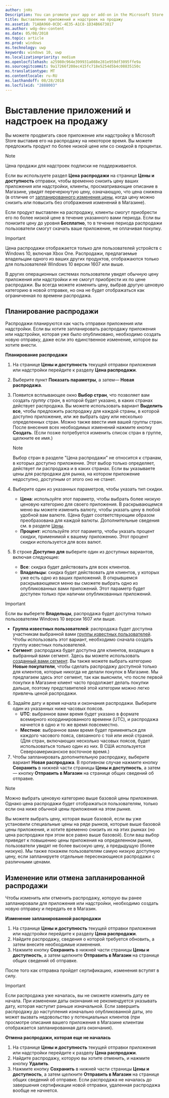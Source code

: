 ```yaml
---
author: jnHs
Description: You can promote your app or add-on in the Microsoft Store by putting it on sale for a limited time.
title: Выставление приложений и надстроек на продажу
ms.assetid: 71ABA960-0CDC-4E35-A1C8-1D34B6673817
ms.author: wdg-dev-content
ms.date: 05/08/2018
ms.topic: article
ms.prod: windows
ms.technology: uwp
keywords: windows 10, uwp
ms.localizationpriority: medium
ms.openlocfilehash: a25980c964e399931a088e281e959df3095ffe9a
ms.sourcegitcommit: 9a17266f208ec415fc718e5254d5b4c08835150c
ms.translationtype: MT
ms.contentlocale: ru-RU
ms.lasthandoff: 08/28/2018
ms.locfileid: "2888003"
---
```

# <a name="put-apps-and-add-ons-on-sale"></a>Выставление приложений и надстроек на продажу

Вы можете продвигать свое приложение или надстройку в Microsoft Store выставив его на распродажу на некоторое время. Вы можете предложить продукт по более низкой цене или со скидкой в процентах.

> [!NOTE]
> Цена продажи для надстроек подписки не поддерживается.

Если вы используете раздел **Цена распродажи** на странице **Цены и доступность** отправки, чтобы временно снизить цену ваших приложения или надстройки, клиенты, просматривающие описание в Магазине, увидят перечеркнутую цену, означающую, что цена снижена (в отличие от [запланированного изменения цены](set-and-schedule-app-pricing.md#schedule-price-changes), когда цену можно снизить или повысить без отображения изменений в Магазине). 

Если продукт выставлен на распродажу, клиенты смогут приобрести его по более низкой цене в течение указанного вами периода. Если вы понизите цену до уровня **Бесплатно**, то в течение периода распродажи пользователи смогут скачать ваше приложение, не оплачивая покупку.

> [!IMPORTANT]
> Цена распродажи отображается только для пользователей устройств с Windows 10, включая Xbox One. Распродажи, предлагаемые владельцам одного из ваших других продуктов, отображаются только для пользователей Windows 10 версии 1607 или выше.
> 
> В других операционных системах пользователи увидят обычную цену приложения или надстройки и не смогут приобрести их по цене распродажи. Вы всегда можете изменить цену, выбрав другую ценовую категорию в новой отправке, но она не будет отображаться как ограниченная по времени распродажа.


## <a name="scheduling-a-sale"></a>Планирование распродажи

Распродажи планируются как часть отправки приложения или надстройки. Если вы хотите запланировать распродажу приложения или надстройки, которая уже было опубликовано, необходимо создать новую отправку, даже если это единственное изменение, которое вы хотите внести.

**Планирование распродажи**

1. На странице **Цены и доступность** текущей отправки приложения или надстройки перейдите к разделу **Цена распродажи**.
2. Выберите пункт **Показать параметры**, а затем— **Новая распродажа**.
3. Появится всплывающее окно **Выбор стран**, что позволяет вам создать *группу стран*, в которой будет указано, в каких странах действует распродажа. Вы можете использовать вариант **Выделить все**, чтобы предложить распродажу для каждой страны, в которой доступно приложение, или же выбрать одну или несколько определенных стран. Можно также ввести имя вашей группы стран. После внесения всех необходимых изменений нажмите кнопку **Создать**. (Если позже потребуется изменить список стран в группе, щелкните ее имя.)

   > [!NOTE]
   > Выбор стран в разделе "Цена распродажи" не относится к странам, в которых доступно приложение. Этот выбор только определяет, действует ли распродажа и в каких странах. Если вы указываете цены для распродажи для рынка, на котором приложение недоступно, доступным от этого оно не станет.
4. Выберите один из указанных параметров, чтобы указать тип скидки.
   - **Цена**: используйте этот параметр, чтобы выбрать более низкую ценовую категорию для своего приложения. В раскрывающемся меню вы можете изменить валюту, чтобы указать цену в любой удобной вам валюте. (Цена будет соответствующим образом преобразована для каждой валюты. Дополнительные сведения см. в разделе [Цены](set-app-pricing-and-availability.md).
   - **Процент**: используйте этот параметр, чтобы указать процент скидки, применимой к вашему приложению. Этот процент скидки используется для всех валют.
5. В строке **Доступно для** выберите один из доступных вариантов, включая следующие:
   - **Все**: скидка будет действовать для всех клиентов.
   - **Владельцы**: скидка будет действовать для клиентов, у которых уже есть одно из ваших приложений. В открывшемся раскрывающемся меню вы сможете выбрать одно из опубликованных вами приложений. Этот параметр будет доступен только при наличии опубликованных приложений.

  > [!IMPORTANT]
  > Если вы выберете **Владельцы**, распродажа будет доступна только пользователям Windows 10 версии 1607 или выше.

   - **Группа известных пользователей**: распродажа будет доступна участникам выбранной вами [группы известных пользователей](create-known-user-groups.md). Чтобы использовать этот вариант, необходимо сначала создать группу известных пользователей.
   - **Сегмент**: распродажа будет доступна для клиентов, входящих в выбранный вами сегмент. Здесь вы можете использовать [созданный вами сегмент](create-customer-segments.md). Вы также можете выбрать категорию **Новые покупатели**, чтобы сделать распродажу доступной только для клиентов, которые никогда не делали покупок в Магазине. Мы предлагаем здесь этот сегмент, так как выяснили, что после первой покупки в Магазине клиент часто продолжает делать покупки дальше, поэтому представителей этой категории можно легко привлечь ценой распродажи.
6. Задайте дату и время начала и окончания распродажи. Выберите один из указанных ниже часовых поясов.
   - **UTC**: выбранное вами время будет указано в формате всемирного координированного времени (UTC), и распродажа начнется в одно и то же время повсеместно.
   - **Местное**: выбранное вами время будет применяться для каждого часового пояса, связанного с той или иной страной. (Для стран, включающих несколько часовых поясов, будет использоваться только один из них. В США используется Североамериканское восточное время.)
7. Чтобы запланировать дополнительную распродажу, выберите вариант **Новая распродажа**. В противном случае нажмите кнопку **Сохранить** в нижней части страницы **Цены и доступность**, а затем— кнопку **Отправить в Магазин** на странице общих сведений об отправке.

> [!NOTE]
> Можно выбрать ценовую категорию выше базовой цены приложения. Однако цена распродажи будет отображаться пользователям, только если она ниже обычной цены приложения на этом рынке.
>
> Вы можете выбрать цену, которая выше базовой, если вы уже установили специальные цены на ряде рынков, которые выше базовой цены приложения, и хотите временно снизить их на этих рынках (но цена распродажи при этом все равно выше базовой). Если ваш выбор приведет к повышению цены приложения на определенном рынке, пользователи увидят не более высокую цену, а предыдущую (более низкую). Мы также покажем пользователям самую низкую доступную цену, если запланируете отдельные пересекающиеся распродажи с различными ценами.

## <a name="changing-or-canceling-a-scheduled-sale"></a>Изменение или отмена запланированной распродажи

Чтобы изменить или отменить распродажу, которую вы ранее запланировали для приложения или надстройки, необходимо создать новую отправку и передать ее в Магазин.

**Изменение запланированной распродажи**

1.  На странице **Цены и доступность** текущей отправки приложения или надстройки перейдите к разделу **Цена распродажи**.
2.  Найдите распродажу, сведения о которой требуется обновить, а затем внесите необходимые изменения.
3.  Нажмите кнопку **Сохранить** в нижней части страницы **Цены и доступность**, а затем щелкните **Отправить в Магазин** на странице общих сведений об отправке.

После того как отправка пройдет сертификацию, изменения вступят в силу.

> [!IMPORTANT]
> Если распродажа уже началась, вы не сможете изменить дату ее начала. При изменении даты окончания не рекомендуется указывать дату, которая наступит раньше изначальной. Если завершить распродажу до наступления изначально опубликованной даты, это может вызвать недовольство у потенциальных клиентов (при просмотре описания вашего приложения в Магазине клиентам отображается запланированная дата окончания).

 **Отмена распродажи, которая еще не началась**

1.  На странице **Цены и доступность** текущей отправки приложения или надстройки перейдите к разделу **Цена распродажи**.
2.  Найдите распродажу, которую вы хотите отменить, и нажмите кнопку **Удалить**.
3.  Нажмите кнопку **Сохранить** в нижней части страницы **Цены и доступность**, а затем щелкните **Отправить в Магазин** на странице общих сведений об отправке. Если распродажа не началась до завершения сертификации новой отправки, удаленная распродажа вообще не начнется.




